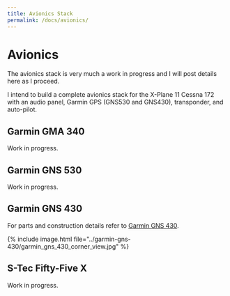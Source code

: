```yaml
---
title: Avionics Stack
permalink: /docs/avionics/
---
```


# Avionics

The avionics stack is very much a work in progress and I will post details here as I proceed.

I intend to build a complete avionics stack for the X-Plane 11 Cessna 172 with an audio panel, Garmin GPS (GNS530 and GNS430), transponder, and auto-pilot.

## Garmin GMA 340

Work in progress.

## Garmin GNS 530

Work in progress.

## Garmin GNS 430

For parts and construction details refer to [Garmin GNS 430](./garmin-gns-430/).

{% include image.html file="../garmin-gns-430/garmin_gns_430_corner_view.jpg" %}

## S-Tec Fifty-Five X

Work in progress.